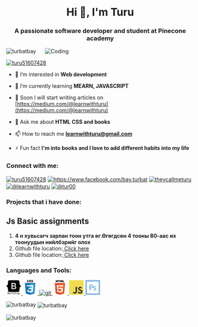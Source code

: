 <h1 align="center">Hi 👋, I'm Turu</h1>
<h3 align="center">A passionate software developer and student at Pinecone academy</h3>
<img align="right" alt="Coding" width="400" src="https://camo.githubusercontent.com/5ddf73ad3a205111cf8c686f687fc216c2946a75005718c8da5b837ad9de78c9/68747470733a2f2f7468756d62732e6766796361742e636f6d2f4576696c4e657874446576696c666973682d736d616c6c2e676966">

<p align="left"> <img src="https://komarev.com/ghpvc/?username=turbatbay&label=Profile%20views&color=0e75b6&style=flat" alt="turbatbay" /> </p>

<p align="left"> <a href="https://twitter.com/turu51607428" target="blank"><img src="https://img.shields.io/twitter/follow/turu51607428?logo=twitter&style=for-the-badge" alt="turu51607428" /></a> </p>

- 🔭 I’m interested in **Web development**

- 🌱 I’m currently learning **MEARN, JAVASCRIPT**

- 📝 Soon I will start writing articles on [https://medium.com/@learnwithturu](https://medium.com/@learnwithturu)

- 💬 Ask me about **HTML CSS and books**

- 📫 How to reach me **learnwithturu@gmail.com**

- ⚡ Fun fact **I'm into books and I love to add different habits into my life**

<h3 align="left">Connect with me:</h3>
<p align="left">
<a href="https://twitter.com/turu51607428" target="blank"><img align="center" src="https://raw.githubusercontent.com/rahuldkjain/github-profile-readme-generator/master/src/images/icons/Social/twitter.svg" alt="turu51607428" height="30" width="40" /></a>
<a href="https://fb.com/https://www.facebook.com/bay.turbat" target="blank"><img align="center" src="https://raw.githubusercontent.com/rahuldkjain/github-profile-readme-generator/master/src/images/icons/Social/facebook.svg" alt="https://www.facebook.com/bay.turbat" height="30" width="40" /></a>
<a href="https://instagram.com/theycallmeturu" target="blank"><img align="center" src="https://raw.githubusercontent.com/rahuldkjain/github-profile-readme-generator/master/src/images/icons/Social/instagram.svg" alt="theycallmeturu" height="30" width="40" /></a>
<a href="https://medium.com/@learnwithturu" target="blank"><img align="center" src="https://raw.githubusercontent.com/rahuldkjain/github-profile-readme-generator/master/src/images/icons/Social/medium.svg" alt="@learnwithturu" height="30" width="40" /></a>
<a href="https://www.leetcode.com/@tur00" target="blank"><img align="center" src="https://raw.githubusercontent.com/rahuldkjain/github-profile-readme-generator/master/src/images/icons/Social/leet-code.svg" alt="@tur00" height="30" width="40" /></a>
</p>
<h3> Projects that i have done:</h3>
<h2>Js Basic assignments</h2>
<ol>
   <li><strong>4 н хувьсагч зарлан тоон утга өг.Өгөгдсөн 4 тооны 80-аас их тоонуудын нийлбэрийг олох</strong></li>
   <li>Github file location:<a href="https://github.com/TurbatBay/leap_2022/blob/main/day-11/js/huwisagch-1.js"> Click here</a></li>
   <li>Github file location:<a href="https://github.com/TurbatBay/leap_2022/blob/main/day-11/js/huwisagch-1.js"> Click here</a></li>
</ol>

<h3 align="left">Languages and Tools:</h3>
<p align="left"> <a href="https://getbootstrap.com" target="_blank" rel="noreferrer"> <img src="https://raw.githubusercontent.com/devicons/devicon/master/icons/bootstrap/bootstrap-plain-wordmark.svg" alt="bootstrap" width="40" height="40"/> </a> <a href="https://www.w3schools.com/css/" target="_blank" rel="noreferrer"> <img src="https://raw.githubusercontent.com/devicons/devicon/master/icons/css3/css3-original-wordmark.svg" alt="css3" width="40" height="40"/> </a> <a href="https://git-scm.com/" target="_blank" rel="noreferrer"> <img src="https://www.vectorlogo.zone/logos/git-scm/git-scm-icon.svg" alt="git" width="40" height="40"/> </a> <a href="https://www.w3.org/html/" target="_blank" rel="noreferrer"> <img src="https://raw.githubusercontent.com/devicons/devicon/master/icons/html5/html5-original-wordmark.svg" alt="html5" width="40" height="40"/> </a> <a href="https://developer.mozilla.org/en-US/docs/Web/JavaScript" target="_blank" rel="noreferrer"> <img src="https://raw.githubusercontent.com/devicons/devicon/master/icons/javascript/javascript-original.svg" alt="javascript" width="40" height="40"/> </a> <a href="https://www.photoshop.com/en" target="_blank" rel="noreferrer"> <img src="https://raw.githubusercontent.com/devicons/devicon/master/icons/photoshop/photoshop-line.svg" alt="photoshop" width="40" height="40"/> </a> </p>

<p><img align="left" src="https://github-readme-stats.vercel.app/api/top-langs?username=turbatbay&show_icons=true&locale=en&layout=compact" alt="turbatbay" /></p>

<p>&nbsp;<img align="center" src="https://github-readme-stats.vercel.app/api?username=turbatbay&show_icons=true&locale=en" alt="turbatbay" /></p>

<p><img align="center" src="https://github-readme-streak-stats.herokuapp.com/?user=turbatbay&" alt="turbatbay" /></p>

